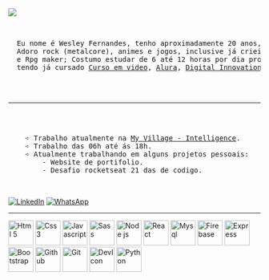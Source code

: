<img src="https://user-images.githubusercontent.com/89518536/194762971-a7850b66-9493-4265-a5b7-c10a4b204507.png">

<pre align="center">
  <br>
  Eu nome é Wesley Fernandes, tenho aproximadamente 20 anos, sou gáucho e moro em pelotas;
  Adoro rock (metalcore), animes e jogos, inclusive já criei alguns em engines como GameMaker
  e Rpg maker; Costumo estudar de 6 até 12 horas por dia progamação, sendo aluno plus da <a href="https://www.rocketseat.com.br/">Rocketseat<a>,
  tendo já cursado <a href="https://www.cursoemvideo.com/">Curso em video<a>, <a href="https://www.alura.com.br/">Alura<a>, <a href="https://www.dio.me/">Digital Innovation One<a> e <a href="https://learn.microsoft.com/pt-br/">Microsoft Academia<a>.


  <hr>
  <div align="left">
    ➪ Trabalho atualmente na <a href="https://www.linkedin.com/company/myvillage-brasil/mycompany/">My Village - Intelligence<a>.
    ➪ Trabalho das 06h até ás 18h.
    ➪ Atualmente trabalhando em alguns projetos pessoais:
        - Website de portifolio.
        - Desafio rocketseat 21 das de codigo.
  </div>
</pre>
<a href="https://www.linkedin.com/in/wesley-israel-fernandes/">![LinkedIn](https://img.shields.io/badge/linkedin-%230077B5.svg?style=for-the-badge&logo=linkedin&logoColor=white)<a> <a href="https://api.whatsapp.com/send?phone=5398128-3952">![<a href="https://api.whatsapp.com/send?phone=5398128-3952">WhatsApp<a>](https://img.shields.io/badge/WhatsApp-25D366?style=for-the-badge&logo=whatsapp&logoColor=white)<a>
<hr>
<div display="flex">
<img title="Html 5" width="50px" src="https://cdn.jsdelivr.net/gh/devicons/devicon/icons/html5/html5-plain.svg" />
<img title="Css 3" width="50px" src="https://cdn.jsdelivr.net/gh/devicons/devicon/icons/css3/css3-plain.svg" />
<img title="Javascript" width="50px" src="https://cdn.jsdelivr.net/gh/devicons/devicon/icons/javascript/javascript-plain.svg" />
<img title="Sass" width="50px" src="https://cdn.jsdelivr.net/gh/devicons/devicon/icons/sass/sass-original.svg" />
<img title="Node js" width="50px" src="https://cdn.jsdelivr.net/gh/devicons/devicon/icons/nodejs/nodejs-plain.svg" />
<img title="React" width="50px" src="https://cdn.jsdelivr.net/gh/devicons/devicon/icons/react/react-original.svg" />
<img title="Mysql" width="50px" src="https://cdn.jsdelivr.net/gh/devicons/devicon/icons/mysql/mysql-plain.svg" />
<img title="Firebase" width="50px" src="https://cdn.jsdelivr.net/gh/devicons/devicon/icons/firebase/firebase-plain.svg" />
<img title="Express" width="50px" src="https://cdn.jsdelivr.net/gh/devicons/devicon/icons/express/express-original.svg" />
<img title="Bootstrap" width="50px" src="https://cdn.jsdelivr.net/gh/devicons/devicon/icons/bootstrap/bootstrap-plain.svg" />
<img title="Github" width="50px" src="https://cdn.jsdelivr.net/gh/devicons/devicon/icons/github/github-original.svg" />
<img title="Git" width="50px" src="https://cdn.jsdelivr.net/gh/devicons/devicon/icons/gitlab/gitlab-plain.svg" />
<img title="DevIcon" width="50px" src="https://cdn.jsdelivr.net/gh/devicons/devicon/icons/devicon/devicon-original.svg" />
<img title="Python" width="50px" src="https://cdn.jsdelivr.net/gh/devicons/devicon/icons/python/python-original.svg" />


</div>



